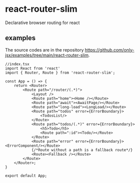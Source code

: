 # react-router-slim
Declarative browser routing for react

## examples

The source codes are in the repository https://github.com/only-jsx/examples/tree/main/react-router-slim.

```tsx
//index.tsx
import React from 'react'
import { Router, Route } from 'react-router-slim';

const App = () => {
    return <Router>
        <Route path="/router/(.*)">
            <Layout />
            <Route path="home"><Home /></Route>
            <Route path="await"><AwaitPage/></Route>
            <Route path="long-load"><LongLoad/></Route>
            <Route path="todos" error={ErrorBoundary}>
                <TodosList/>
            </Route>
            <Route path="todos/(.*)" error={ErrorBoundary}>
                <h5>Todo</h5>
                <Route path=":id"><Todo/></Route>
            </Route>
            <Route path="error" error={ErrorBoundary}><ErrorComponent/></Route>
            {/*Route without a path is a fallback route*/}
            <Route><Fallback /></Route>
        </Route>
    </Router>;
}

export default App;
```
